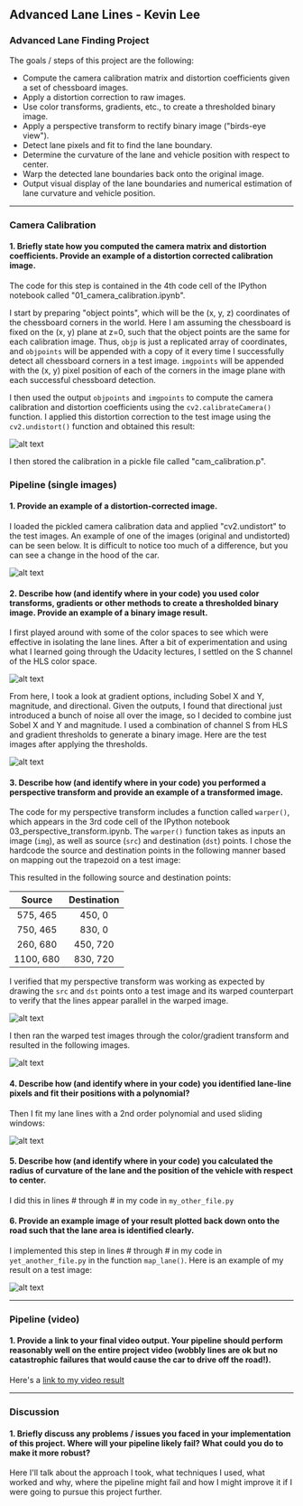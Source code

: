 ## Advanced Lane Lines - Kevin Lee

### Advanced Lane Finding Project

The goals / steps of this project are the following:

* Compute the camera calibration matrix and distortion coefficients given a set of chessboard images.
* Apply a distortion correction to raw images.
* Use color transforms, gradients, etc., to create a thresholded binary image.
* Apply a perspective transform to rectify binary image ("birds-eye view").
* Detect lane pixels and fit to find the lane boundary.
* Determine the curvature of the lane and vehicle position with respect to center.
* Warp the detected lane boundaries back onto the original image.
* Output visual display of the lane boundaries and numerical estimation of lane curvature and vehicle position.

[//]: # (Image References)

[image1]: ./writeup_imgs/chessboard.png "Chessboard Undistorted"
[image2]: ./writeup_imgs/distort.png "Undistorted Road Image"
[image3]: ./writeup_imgs/s_channel.png "S Channel"
[image4]: ./writeup_imgs/combined.png "Combined Thresholds"
[image5]: ./writeup_imgs/warped.png "Perspective Transform"
[image6]: ./writeup_imgs/binary.png "Warped Binary"
[image7]: ./writeup_imgs/sliding_win.png "Sliding Windows"
[image8]: ./examples/color_fit_lines.jpg "Fit Visual"
[image9]: ./examples/example_output.jpg "Output"
[video10]: ./project_video.mp4 "Video"

---

### Camera Calibration

#### 1. Briefly state how you computed the camera matrix and distortion coefficients. Provide an example of a distortion corrected calibration image.

The code for this step is contained in the 4th code cell of the IPython notebook called "01_camera_calibration.ipynb".

I start by preparing "object points", which will be the (x, y, z) coordinates of the chessboard corners in the world. Here I am assuming the chessboard is fixed on the (x, y) plane at z=0, such that the object points are the same for each calibration image.  Thus, `objp` is just a replicated array of coordinates, and `objpoints` will be appended with a copy of it every time I successfully detect all chessboard corners in a test image.  `imgpoints` will be appended with the (x, y) pixel position of each of the corners in the image plane with each successful chessboard detection.

I then used the output `objpoints` and `imgpoints` to compute the camera calibration and distortion coefficients using the `cv2.calibrateCamera()` function.  I applied this distortion correction to the test image using the `cv2.undistort()` function and obtained this result:

![alt text][image1]

I then stored the calibration in a pickle file called "cam_calibration.p".

### Pipeline (single images)

#### 1. Provide an example of a distortion-corrected image.

I loaded the pickled camera calibration data and applied "cv2.undistort" to the test images.  An example of one of the images (original and undistorted) can be seen below.  It is difficult to notice too much of a difference, but you can see a change in the hood of the car.

![alt text][image2]

#### 2. Describe how (and identify where in your code) you used color transforms, gradients or other methods to create a thresholded binary image.  Provide an example of a binary image result.

I first played around with some of the color spaces to see which were effective in isolating the lane lines.  After a bit of experimentation and using what I learned going through the Udacity lectures, I settled on the S channel of the HLS color space.

![alt text][image3]

From here, I took a look at gradient options, including Sobel X and Y, magnitude, and directional.  Given the outputs, I found that directional just introduced a bunch of noise all over the image, so I decided to combine just Sobel X and Y and magnitude.  I used a combination of channel S from HLS and gradient thresholds to generate a binary image.  Here are the test images after applying the thresholds.

![alt text][image4]

#### 3. Describe how (and identify where in your code) you performed a perspective transform and provide an example of a transformed image.

The code for my perspective transform includes a function called `warper()`, which appears in the 3rd code cell of the IPython notebook 03_perspective_transform.ipynb.  The `warper()` function takes as inputs an image (`img`), as well as source (`src`) and destination (`dst`) points.  I chose the hardcode the source and destination points in the following manner based on mapping out the trapezoid on a test image:

This resulted in the following source and destination points:

| Source        | Destination   | 
|:-------------:|:-------------:| 
| 575, 465      | 450, 0        | 
| 750, 465      | 830, 0      |
| 260, 680     | 450, 720      |
| 1100, 680      | 830, 720        |

I verified that my perspective transform was working as expected by drawing the `src` and `dst` points onto a test image and its warped counterpart to verify that the lines appear parallel in the warped image.

![alt text][image5]

I then ran the warped test images through the color/gradient transform and resulted in the following images.

![alt text][image6]

#### 4. Describe how (and identify where in your code) you identified lane-line pixels and fit their positions with a polynomial?

Then I fit my lane lines with a 2nd order polynomial and used sliding windows:

![alt text][image7]

#### 5. Describe how (and identify where in your code) you calculated the radius of curvature of the lane and the position of the vehicle with respect to center.

I did this in lines # through # in my code in `my_other_file.py`

#### 6. Provide an example image of your result plotted back down onto the road such that the lane area is identified clearly.

I implemented this step in lines # through # in my code in `yet_another_file.py` in the function `map_lane()`.  Here is an example of my result on a test image:

![alt text][image9]

---

### Pipeline (video)

#### 1. Provide a link to your final video output.  Your pipeline should perform reasonably well on the entire project video (wobbly lines are ok but no catastrophic failures that would cause the car to drive off the road!).

Here's a [link to my video result](./project_video.mp4)

---

### Discussion

#### 1. Briefly discuss any problems / issues you faced in your implementation of this project.  Where will your pipeline likely fail?  What could you do to make it more robust?

Here I'll talk about the approach I took, what techniques I used, what worked and why, where the pipeline might fail and how I might improve it if I were going to pursue this project further.  
